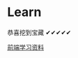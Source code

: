 # Learn

恭喜挖到宝藏 ✔✔✔✔✔

[前端学习资料](https://www.yuque.com/office/yuque/0/2021/pdf/244518/1612681950915-5d0f3fac-b6b7-4da1-a527-e35190cbee72.pdf?from=https%3A%2F%2Fwww.yuque.com%2Fu112688%2Fvuv1ya%2Fxk3tgq)
